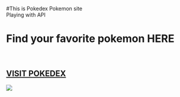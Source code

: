 #This is Pokedex Pokemon site <br>
Playing with API <br>

<h1>Find your favorite pokemon HERE</h1> <br>
<h2><a href="https://pokedex-pokemon-smoky.vercel.app/" target="_blank"> VISIT POKEDEX</a></h2>
<img src="https://github.com/ManishChand349/pokedex-pokemon/assets/99408291/fa477349-2b76-4cad-9390-aa961ae34f2d"/>
